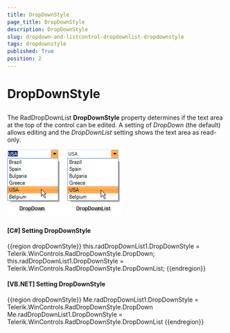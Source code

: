 ```yaml
---
title: DropDownStyle
page_title: DropDownStyle
description: DropDownStyle
slug: dropdown-and-listcontrol-dropdownlist-dropdownstyle
tags: dropdownstyle
published: True
position: 2
---
```


# DropDownStyle



## 

The RadDropDownList __DropDownStyle__ property determines if the text area at the top of the control can be edited. A setting of *DropDown* (the default) allows editing and the *DropDownList* setting shows the text area as read-only.

![dropdown-and-listcontrol-dropdownlist-dropdownstyle 001](images/dropdown-and-listcontrol-dropdownlist-dropdownstyle001.png)

#### __[C#] Setting DropDownStyle__

{{region dropDownStyle}}
	            this.radDropDownList1.DropDownStyle = Telerik.WinControls.RadDropDownStyle.DropDown;
	            this.radDropDownList1.DropDownStyle = Telerik.WinControls.RadDropDownStyle.DropDownList;
	{{endregion}}



#### __[VB.NET] Setting DropDownStyle__

{{region dropDownStyle}}
	        Me.radDropDownList1.DropDownStyle = Telerik.WinControls.RadDropDownStyle.DropDown
	        Me.radDropDownList1.DropDownStyle = Telerik.WinControls.RadDropDownStyle.DropDownList
	{{endregion}}




